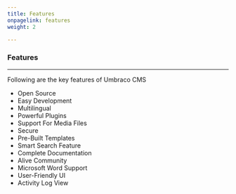 ```yaml
---
title: Features
onpagelink: features
weight: 2

---
```


### Features
--------

Following are the key features of Umbraco CMS

- Open Source
- Easy Development
- Multilingual
- Powerful Plugins
- Support For Media Files
- Secure
- Pre-Built Templates
- Smart Search Feature
- Complete Documentation
- Alive Community
- Microsoft Word Support
- User-Friendly UI
- Activity Log View
 
